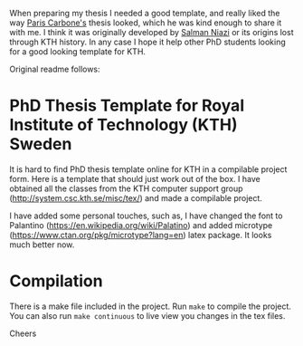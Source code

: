 When preparing my thesis I needed a good template, and really liked the way [Paris Carbone's](https://github.com/senorcarbone) thesis looked, which he was kind enough to share it with me. I think it was originally developed by [Salman Niazi](https://github.com/smkniazi) or its origins lost through KTH history. In any case I hope it help other PhD students looking for a good looking template for KTH.

Original readme follows:

# PhD Thesis Template for Royal Institute of Technology (KTH) Sweden 

It is hard to find PhD thesis template online for KTH in a compilable project form. Here is a template that should just work out of the box.  I have obtained all the classes from the KTH computer support group (http://system.csc.kth.se/misc/tex/) and made a compilable project. 

I have added some personal touches, such as, I have changed the font to Palantino (https://en.wikipedia.org/wiki/Palatino) and added microtype (https://www.ctan.org/pkg/microtype?lang=en) latex package. It looks much better now. 

# Compilation

There is a make file included in the project. Run `make` to compile the project. You can also run `make continuous` to live view you changes in the tex files. 


Cheers 


